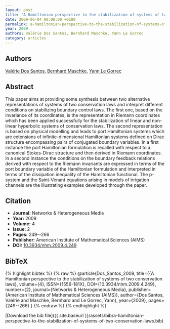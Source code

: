 ```yaml
---
layout: post
title: "A Hamiltonian perspective to the stabilization of systems of two conservation laws"
date: 2009-06-04 00:00:00 +0100
permalink: a-hamiltonian-perspective-to-the-stabilization-of-systems-of-two-conservation-laws
year: 2009
authors: Valérie Dos Santos, Bernhard Maschke, Yann Le Gorrec
category: articles
---
```

 
## Authors
[Valérie Dos Santos](authors/valerie-dos-santos), [Bernhard Maschke](authors/bernhard-maschke), [Yann Le Gorrec](authors/yann-le-gorrec)
 
## Abstract
This paper aims at providing some synthesis between two alternative representations of systems of two conservation laws and interpret different conditions on stabilizing boundary control laws. The first one, based on the invariance of its coordinates, is the representation in Riemann coordinates which has been applied successfully for the stabilization of linear and non-linear hyperbolic systems of conservation laws. The second representation is based on physical modelling and leads to port Hamiltonian systems which are extensions of infinite-dimensional Hamiltonian systems defined on Dirac structure encompassing pairs of conjugated boundary variables. In a first instance the port Hamiltonian formulation is recalled with respect to a canonical Stokes-Dirac structure and then derived in Riemann coordinates. In a second instance the conditions on the boundary feedback relations derived with respect to the Riemann invariants are expressed in terms of the port boundary variable of the Hamiltonian formulation and interpreted in terms of the dissipation inequality of the Hamiltonian functional. The p-system and the Saint-Venant equations arising in models of irrigation channels are the illustrating examples developed through the paper.
 
## Citation
- **Journal:** Networks &amp; Heterogeneous Media
- **Year:** 2009
- **Volume:** 4
- **Issue:** 2
- **Pages:** 249--266
- **Publisher:** American Institute of Mathematical Sciences (AIMS)
- **DOI:** [10.3934/nhm.2009.4.249](https://doi.org/10.3934/nhm.2009.4.249)
 
## BibTeX
{% highlight bibtex %}
{% raw %}
@article{Dos_Santos_2009,
  title={{A Hamiltonian perspective to the
stabilization of systems of two conservation laws},
  volume={4},
  ISSN={1556-181X},
  DOI={10.3934/nhm.2009.4.249},
  number={2},
  journal={Networks &amp; Heterogeneous Media},
  publisher={American Institute of Mathematical Sciences (AIMS)},
  author={Dos Santos, Valérie and Maschke, Bernhard and Le Gorrec, Yann},
  year={2009},
  pages={249--266}
}
{% endraw %}
{% endhighlight %}
 
[Download the bib file]({{ site.baseurl }}/assets/bib/a-hamiltonian-perspective-to-the-stabilization-of-systems-of-two-conservation-laws.bib)
 
